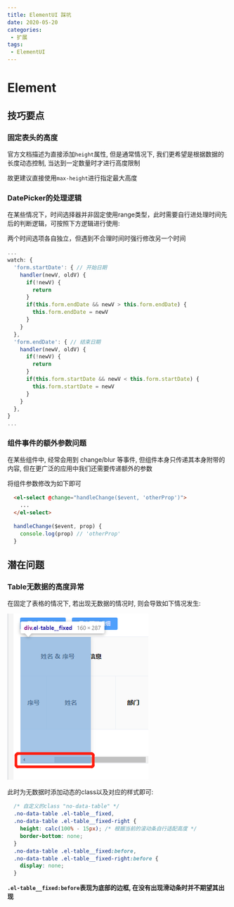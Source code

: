 ```yaml
---
title: ElementUI 踩坑
date: 2020-05-20
categories:
 - 扩展
tags:
 - ElementUI
---
```

# Element
## 技巧要点
### 固定表头的高度
官方文档描述为直接添加`height`属性, 但是通常情况下, 我们更希望是根据数据的长度动态控制, 当达到一定数量时才进行高度限制

故更建议直接使用`max-height`进行指定最大高度

### DatePicker的处理逻辑
在某些情况下，时间选择器并非固定使用range类型，此时需要自行进处理时间先后的判断逻辑，可按照下方逻辑进行使用:

两个时间选项各自独立，但遇到不合理时间时强行修改另一个时间
```JavaScript
...
watch: {
  'form.startDate': { // 开始日期
    handler(newV, oldV) {
      if(!newV) {
        return
      }
      if(this.form.endDate && newV > this.form.endDate) {
        this.form.endDate = newV
      }
    }
  },
  'form.endDate': { // 结束日期
    handler(newV, oldV) {
      if(!newV) {
        return
      }
      if(this.form.startDate && newV < this.form.startDate) {
        this.form.startDate = newV
      }
    }
  },
}
...
```

### 组件事件的额外参数问题
在某些组件中, 经常会用到 change/blur 等事件, 但组件本身只传递其本身附带的内容, 但在更广泛的应用中我们还需要传递额外的参数

将组件参数修改为如下即可

```HTML
  <el-select @change="handleChange($event, 'otherProp')">
    ...
  </el-select>
```

```JavaScript
  handleChange($event, prop) {
    console.log(prop) // 'otherProp'
  }
```


## 潜在问题

### Table无数据的高度异常
在固定了表格的情况下, 若出现无数据的情况时, 则会导致如下情况发生:

![图片](/images/element-table-no-data.png)

此时为无数据时添加动态的class以及对应的样式即可:
```css
  /* 自定义的class "no-data-table" */
  .no-data-table .el-table__fixed,
  .no-data-table .el-table__fixed-right {
    height: calc(100% - 15px); /* 根据当前的滚动条自行适配高度 */
    border-bottom: none;
  }
  .no-data-table .el-table__fixed:before,
  .no-data-table .el-table__fixed-right:before {
    display: none;
  }
```

**`.el-table__fixed:before`表现为底部的边框, 在没有出现滑动条时并不期望其出现**


